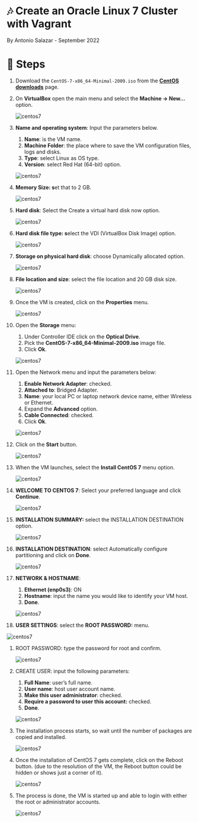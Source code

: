 # :notes: Create an Oracle Linux 7 Cluster with Vagrant

By Antonio Salazar - September 2022

# :paw_prints: Steps

1. Download the `CentOS-7-x86_64-Minimal-2009.iso` from the [**CentOS downloads**](https://www.centos.org/download/) page.
2. On **VirtualBox** open the main menu and select the **Machine -> New...** option.
    
    ![centos7](images/centos7.png)
    
3. **Name and operating system**: Input the parameters below.
    1. **Name**: is the VM name.
    2. **Machine Folder**: the place where to save the VM configuration files, logs and disks.
    3. **Type**: select Linux as OS type.
    4. **Version**: select Red Hat (64-bit) option.
    
    ![centos7](images/centos7_1.png)
    
4. **Memory Size: s**et that to 2 GB.
    
    ![centos7](images/centos7_2.png)
    
5. **Hard disk**: Select the Create a virtual hard disk now option.
    
    ![centos7](images/centos7_3.png)
    
6. **Hard disk file type: s**elect the VDI (VirtualBox Disk Image) option.
    
    ![centos7](images/centos7_4.png)
    
7. **Storage on physical hard disk**: choose Dynamically allocated option.
    
    ![centos7](images/centos7_5.png)
    
8. **File location and size**: select the file location and 20 GB disk size. 
    
    ![centos7](images/centos7_6.png)
    
9. Once the VM is created, click on the **Properties** menu.
    
    ![centos7](images/centos7_7.png)
    
10. Open the **Storage** menu:
    1. Under Controller IDE click on the **Optical Drive**. 
    2. Pick the **CentOS-7-x86_64-Minimal-2009.iso** image file.
    3. Click **Ok**.
    
    ![centos7](images/centos7_8.png)
    
11. Open the Network menu and input the parameters below:
    1. **Enable Network Adapter**: checked.
    2. **Attached to**: Bridged Adapter.
    3. **Name**: your local PC or laptop network device name, either Wireless or Ethernet.
    4. Expand the **Advanced** option.
    5. **Cable Connected**: checked.
    6. Click **Ok**.
    
    ![centos7](images/centos7_9.png)
    
12. Click on the **Start** button.
    
    ![centos7](images/centos7_10.png)
    
13. When the VM launches, select the **Install CentOS 7** menu option.
    
    ![centos7](images/centos7_11.png)
    
14. **WELCOME TO CENTOS 7**: Select your preferred language and click **Continue**.
    
    ![centos7](images/centos7_12.png)
    
15. **INSTALLATION SUMMARY:** select the INSTALLATION DESTINATION option.
    
    ![centos7](images/centos7_13.png)
    
16. **INSTALLATION DESTINATION**: select Automatically configure partitioning and click on **Done**.
    
    ![centos7](images/centos7_14.png)
    
17. **NETWORK & HOSTNAME**: 
    1. **Ethernet (enp0s3)**: ON
    2. **Hostname**: input the name you would like to identify your VM host.
    3. **Done**.
    
    ![centos7](images/centos7_15.png)
    

15. **USER SETTINGS**: select the **ROOT PASSWORD:** menu.

![centos7](images/centos7_16.png)

1. ROOT PASSWORD: type the password for root and confirm.
    
    ![centos7](images/centos7_17.png)
    
2. CREATE USER: input the following parameters:
    1. **Full Name**: user’s full name.
    2. **User name**: host user account name.
    3. **Make this user administrator**: checked.
    4. **Require a password to user this account:** checked.
    5. **Done**.
    
    ![centos7](images/centos7_18.png)
    
3. The installation process starts, so wait until the number of packages are copied and installed.
    
    ![centos7](images/centos7_19.png)
    
4. Once the installation of CentOS 7 gets complete, click on the Reboot button. (due to the resolution of the VM, the Reboot button could be hidden or shows just a corner of it).
    
    ![centos7](images/centos7_20.png)
    
5. The process is done, the VM is started up and able to login with either the root or administrator accounts.
    
    ![centos7](images/centos7_21.png)